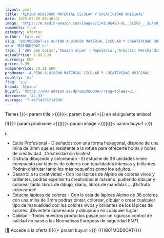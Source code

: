 ```yaml
---
layout: post
title: 'ALPINO AL010600 MATERIAL ESCOLAR Y CREATIVIDAD ORIGINAL'
date: 2025-07-25 09:46:42
image: 'https://m.media-amazon.com/images/I/41u0G4VD-XL._SL500_._SL400_.jpg'
comments: true
category: ofertas
author: 'tole.es'
slug: 'B01MQD0OAT-es ALPINO AL010600 MATERIAL ESCOLAR Y CREATIVIDAD ORIGINAL'
sku: 'B01MQD0OAT-es'
tags: [ '20% con Coinc','Amazon Súper | Papelería','Arborist Merchandising Root','Bolígrafos, lápices y útiles de escritura','Lápices','Lápices de colores para adultos','Oficina y papelería','Self Service','Special Features Stores','alpino','ea2646c3-be00-45fe-8702-34c4f95305c9_0','ea2646c3-be00-45fe-8702-34c4f95305c9_2301','ea2646c3-be00-45fe-8702-34c4f95305c9_3601','ea2646c3-be00-45fe-8702-34c4f95305c9_9701','escolar','material','🇪🇸', ]
actualPrice: 5.99 EUR
currency: EUR
price: 5.99
comparePrice: 10.21 EUR
prodname: 'ALPINO AL010600 MATERIAL ESCOLAR Y CREATIVIDAD ORIGINAL'
country: 'es'
flag: '🇪🇸'
brand: 'Alpino'
buyurl: 'https://www.amazon.es/dp/B01MQD0OAT/?tag=tolees-21'
descuento: '41.33'
average: '7.44714285714286'
---
```


Tienes [{{< param title >}}]({{< param buyurl >}}) en el siguiente enlace!

[![{{< param prodname >}}]({{< param image >}})]({{< param buyurl >}})

ℹ️:

- Estilo Profesional - Diseñados con una forma hexagonal, dispone de una mina de 3mm que es resistente a la rotura para ofrecerte horas y horas de creatividad. ¡Creatividad sin límites!
- Disfruta dibujando y coloreando - El estuche de 36 unidades viene compuesto por lápices de colores con tonalidades intensas y brillantes. Podrán disfrutar tanto los más pequeños como los adultos.
- Desarrolla tu creatividad - Con los lápices de Alpino de colores vivos y brillantes, podrás exprimir tu creatividad al máximo, pudiendo dibujar y colorear tanto libros de dibujo, diario, libros de mandalas … ¡Disfruta coloreando!
- Estuche lápices de colores - Con la caja de lápices Alpino de 36 colores con una mina de 3mm podrás pintar, colorear, dibujar o crear cualquier tipo de manualidad con los colores vivos y brillantes de los lápices de colores. ¡Diviértete coloreando y dibujando en cualquier lugar!
- Calidad - Todos nuestros productos pasan por un riguroso control de calidad en base a las Normativas Europeas de seguridad EN71.

[🛒 Accede a la oferta!!]({{< param buyurl >}})
{{<world>}}B01MQD0OAT{{</world>}}
